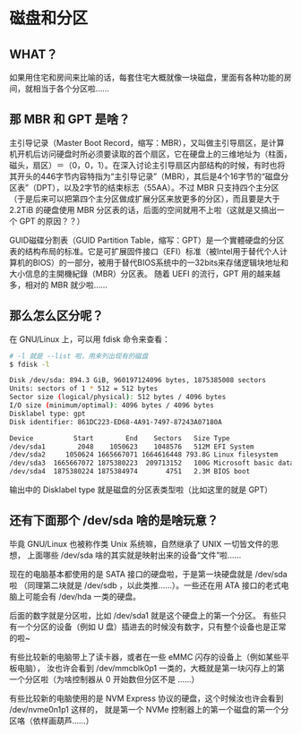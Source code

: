 # 磁盘和分区

## WHAT？

如果用住宅和房间来比喻的话，每套住宅大概就像一块磁盘，里面有各种功能的房间，就相当于各个分区啦……

## 那 MBR 和 GPT 是啥？

主引导记录（Master Boot Record，缩写：MBR），又叫做主引导扇区，是计算机开机后访问硬盘时所必须要读取的首个扇区，它在硬盘上的三维地址为（柱面，磁头，扇区）＝（0，0，1）。在深入讨论主引导扇区内部结构的时候，有时也将其开头的446字节内容特指为“主引导记录”（MBR），其后是4个16字节的“磁盘分区表”（DPT），以及2字节的结束标志（55AA）。不过 MBR 只支持四个主分区（于是后来可以把第四个主分区做成扩展分区来放更多的分区），而且要是大于 2.2TiB 的硬盘使用 MBR 分区表的话，后面的空间就用不上啦（这就是又搞出一个 GPT 的原因？？）

GUID磁碟分割表（GUID Partition Table，缩写：GPT）是一个實體硬盘的分区表的结构布局的标准。它是可扩展固件接口（EFI）标准（被Intel用于替代个人计算机的BIOS）的一部分，被用于替代BIOS系统中的一32bits来存储逻辑块地址和大小信息的主開機紀錄（MBR）分区表。 随着 UEFI 的流行，GPT 用的越来越多，相对的 MBR 就少啦……

## 那么怎么区分呢？

在 GNU/Linux 上，可以用 fdisk 命令来查看：

```bash
# -l 就是 --list 啦，用来列出现有的磁盘
$ fdisk -l

Disk /dev/sda: 894.3 GiB, 960197124096 bytes, 1875385008 sectors
Units: sectors of 1 * 512 = 512 bytes
Sector size (logical/physical): 512 bytes / 4096 bytes
I/O size (minimum/optimal): 4096 bytes / 4096 bytes
Disklabel type: gpt
Disk identifier: 861DC223-ED68-4A91-7497-87243A07180A

Device          Start        End    Sectors   Size Type
/dev/sda1        2048    1050623    1048576   512M EFI System
/dev/sda2     1050624 1665667071 1664616448 793.8G Linux filesystem
/dev/sda3  1665667072 1875380223  209713152   100G Microsoft basic data
/dev/sda4  1875380224 1875384974       4751   2.3M BIOS boot
```

输出中的 Disklabel type 就是磁盘的分区表类型啦（比如这里的就是 GPT）

## 还有下面那个 /dev/sda 啥的是啥玩意？

毕竟 GNU/Linux 也被称作类 Unix 系统嘛，自然继承了 UNIX 一切皆文件的思想， 上面哪些 /dev/sda 啥的其实就是映射出来的设备“文件”啦……

现在的电脑基本都使用的是 SATA 接口的硬盘啦，于是第一块硬盘就是 /dev/sda 啦 （同理第二块就是 /dev/sdb ，以此类推……）。一些还在用 ATA 接口的老式电脑上可能会有 /dev/hda 一类的硬盘。

后面的数字就是分区啦，比如 /dev/sda1 就是这个硬盘上的第一个分区。 有些只有一个分区的设备（例如 U 盘）插进去的时候没有数字，只有整个设备也是正常的啦~

有些比较新的电脑带上了读卡器，或者在一些 eMMC 闪存的设备上（例如某些平板电脑）， 汝也许会看到 /dev/mmcblk0p1 一类的，大概就是第一块闪存上的第一个分区啦（为啥控制器从 0 开始数但分区不是 ……）

有些比较新的电脑使用的是 NVM Express 协议的硬盘，这个时候汝也许会看到 /dev/nvme0n1p1 这样的， 就是第一个 NVMe 控制器上的第一个磁盘的第一个分区咯（依样画葫芦……）

